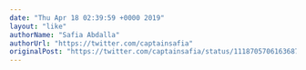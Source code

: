 ```yaml
---
date: "Thu Apr 18 02:39:59 +0000 2019"
layout: "like"
authorName: "Safia Abdalla"
authorUrl: "https://twitter.com/captainsafia"
originalPost: "https://twitter.com/captainsafia/status/1118705706163687425"
---
```

